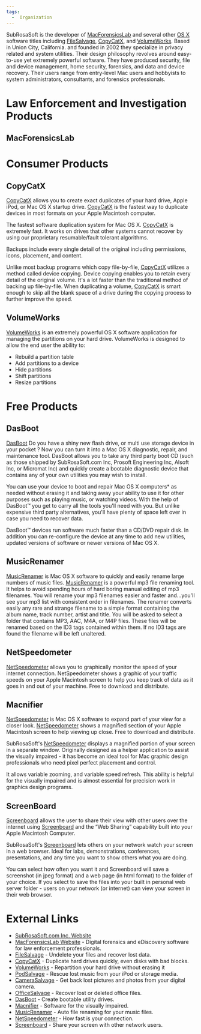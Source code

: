 ```yaml
---
tags:
  -  Organization 
---
```

SubRosaSoft is the developer of
[MacForensicsLab](macforensicslab.md) and several other [OS
X](os_x.md) software titles including
[FileSalvage](filesalvage.md), [CopyCatX](CopyCatX "wikilink"),
and [VolumeWorks](volumeworks.md). Based in Union City,
California. and founded in 2002 they specialize in privacy related and
system utilities. Their design philosophy revolves around easy-to-use
yet extremely powerful software. They have produced security, file and
device management, home security, forensics, and data and device
recovery. Their users range from entry-level Mac users and hobbyists to
system administrators, consultants, and forensics professionals.

# Law Enforcement and Investigation Products

## MacForensicsLab

# Consumer Products

## CopyCatX

[CopyCatX](http://www.subrosasoft.com/OSXSoftware/index.php?main_page=product_info&cPath=200&products_id=7)
allows you to create exact duplicates of your hard drive, Apple iPod, or
Mac OS X startup drive.
[CopyCatX](http://www.subrosasoft.com/OSXSoftware/index.php?main_page=product_info&cPath=200&products_id=7)
is the fastest way to duplicate devices in most formats on your Apple
Macintosh computer.

The fastest software duplication system for Mac OS X.
[CopyCatX](http://www.subrosasoft.com/OSXSoftware/index.php?main_page=product_info&cPath=200&products_id=7)
is extremely fast. It works on drives that other systems cannot recover
by using our proprietary resumable/fault tolerant algorithms.

Backups include every single detail of the original including
permissions, icons, placement, and content.

Unlike most backup programs which copy file-by-file,
[CopyCatX](http://www.subrosasoft.com/OSXSoftware/index.php?main_page=product_info&cPath=200&products_id=7)
utilizes a method called device copying. Device copying enables you to
retain every detail of the original volume. It's a lot faster than the
traditional method of backing up file-by-file. When duplicating a
volume,
[CopyCatX](http://www.subrosasoft.com/OSXSoftware/index.php?main_page=product_info&cPath=200&products_id=7)
is smart enough to skip all the blank space of a drive during the
copying process to further improve the speed.

## VolumeWorks

[VolumeWorks](http://www.subrosasoft.com/OSXSoftware/index.php?main_page=product_info&cPath=200&products_id=6)
is an extremely powerful OS X software application for managing the
partitions on your hard drive. VolumeWorks is designed to allow the end
user the ability to:

- Rebuild a partition table
- Add partitions to a device
- Hide partitions
- Shift partitions
- Resize partitions

# Free Products

## DasBoot

[DasBoot](http://www.subrosasoft.com/OSXSoftware/index.php?main_page=product_info&cPath=200&products_id=193)
Do you have a shiny new flash drive, or multi use storage device in your
pocket ? Now you can turn it into a Mac OS X diagnostic, repair, and
maintenance tool. DasBoot allows you to take any third party boot CD
(such as those shipped by SubRosaSoft.com Inc, Prosoft Engineering Inc,
Alsoft Inc, or Micromat Inc) and quickly create a bootable diagnostic
device that contains any of your own utilities you may wish to install.

You can use your device to boot and repair Mac OS X computers\* as
needed without erasing it and taking away your ability to use it for
other purposes such as playing music, or watching videos. With the help
of DasBoot™ you get to carry all the tools you'll need with you. But
unlike expensive third party alternatives, you'll have plenty of space
left over in case you need to recover data.

DasBoot™ devices run software much faster than a CD/DVD repair disk. In
addition you can re-configure the device at any time to add new
utilities, updated versions of software or newer versions of Mac OS X.

## MusicRenamer

[MusicRenamer](http://www.subrosasoft.com/OSXSoftware/index.php?main_page=product_info&cPath=200&products_id=186)
is Mac OS X software to quickly and easily rename large numbers of music
files.
[MusicRenamer](http://www.subrosasoft.com/OSXSoftware/index.php?main_page=product_info&cPath=200&products_id=186)
is a powerful mp3 file renaming tool. It helps to avoid spending hours
of hard boring manual editing of mp3 filenames. You will rename your mp3
filenames easier and faster and...you'll see your mp3 list with
consistent order in filenames. The renamer converts easily any rare and
strange filename to a simple format containing the album name, track
number, artist and title. You will be asked to select a folder that
contains MP3, AAC, M4A, or M4P files. These files will be renamed based
on the ID3 tags contained within them. If no ID3 tags are found the
filename will be left unaltered.

## NetSpeedometer

[NetSpeedometer](http://www.subrosasoft.com/OSXSoftware/index.php?main_page=product_info&cPath=200&products_id=56)
allows you to graphically monitor the speed of your internet connection.
NetSpeedometer shows a graphic of your traffic speeds on your Apple
Macintosh screen to help you keep track of data as it goes in and out of
your machine. Free to download and distribute.

## Macnifier

[NetSpeedometer](http://www.subrosasoft.com/OSXSoftware/index.php?main_page=product_info&cPath=200&products_id=56)
is Mac OS X software to expand part of your view for a closer look.
[NetSpeedometer](http://www.subrosasoft.com/OSXSoftware/index.php?main_page=product_info&cPath=200&products_id=56)
shows a magnified section of your Apple Macintosh screen to help viewing
up close. Free to download and distribute.

SubRosaSoft's
[NetSpeedometer](http://www.subrosasoft.com/OSXSoftware/index.php?main_page=product_info&cPath=200&products_id=56)
displays a magnified portion of your screen in a separate window.
Originally designed as a helper application to assist the visually
impaired - it has become an ideal tool for Mac graphic design
professionals who need pixel perfect placement and control.

It allows variable zooming, and variable speed refresh. This ability is
helpful for the visually impaired and is almost essential for precision
work in graphics design programs.

## ScreenBoard

[Screenboard](http://www.subrosasoft.com/OSXSoftware/index.php?main_page=product_info&cPath=200&products_id=11)
allows the user to share their view with other users over the internet
using
[Screenboard](http://www.subrosasoft.com/OSXSoftware/index.php?main_page=product_info&cPath=200&products_id=11)
and the “Web Sharing” capability built into your Apple Macintosh
Computer.

SubRosaSoft's
[Screenboard](http://www.subrosasoft.com/OSXSoftware/index.php?main_page=product_info&cPath=200&products_id=11)
lets others on your network watch your screen in a web browser. Ideal
for labs, demonstrations, conferences, presentations, and any time you
want to show others what you are doing.

You can select how often you want it and Screenboard will save a
screenshot (in jpeg format) and a web page (in html format) to the
folder of your choice. If you select to save the files into your built
in personal web server folder - users on your network (or internet) can
view your screen in their web browser.

# External Links

- [SubRosaSoft.com Inc. Website](http://www.SubRosaSoft.com/)
- [MacForensicsLab Website](http://www.MacForensicsLab.com) - Digital
  forensics and eDiscovery software for law enforcement professionals.
- [FileSalvage](http://www.subrosasoft.com/OSXSoftware/index.php?main_page=product_info&cPath=200&products_id=1) -
  Undelete your files and recover lost data.
- [CopyCatX](http://www.subrosasoft.com/OSXSoftware/index.php?main_page=product_info&cPath=200&products_id=7) -
  Duplicate hard drives quickly, even disks with bad blocks.
- [VolumeWorks](http://www.subrosasoft.com/OSXSoftware/index.php?main_page=product_info&cPath=200&products_id=6) -
  Repartition your hard drive without erasing it
- [PodSalvage](http://www.subrosasoft.com/OSXSoftware/index.php?main_page=product_info&cPath=200&products_id=2) -
  Rescue lost music from your iPod or storage media.
- [CameraSalvage](http://www.subrosasoft.com/OSXSoftware/index.php?main_page=product_info&cPath=200&products_id=3) -
  Get back lost pictures and photos from your digital camera.
- [OfficeSalvage](http://www.subrosasoft.com/OSXSoftware/index.php?main_page=product_info&cPath=200&products_id=5) -
  Recover lost or deleted office files.
- [DasBoot](http://www.subrosasoft.com/OSXSoftware/index.php?main_page=product_info&cPath=200&products_id=193) -
  Create bootable utility drives.
- [Macnifier](http://www.subrosasoft.com/OSXSoftware/index.php?main_page=product_info&cPath=200&products_id=15) -
  Software for the visually impaired.
- [MusicRenamer](http://www.subrosasoft.com/OSXSoftware/index.php?main_page=product_info&cPath=200&products_id=186) -
  Auto file renaming for your music files.
- [NetSpeedometer](http://www.subrosasoft.com/OSXSoftware/index.php?main_page=product_info&cPath=200&products_id=56) -
  How fast is your connection.
- [Screenboard](http://www.subrosasoft.com/OSXSoftware/index.php?main_page=product_info&cPath=200&products_id=11) -
  Share your screen with other network users.

